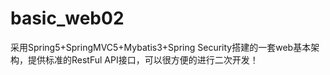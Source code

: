# basic_web02
采用Spring5+SpringMVC5+Mybatis3+Spring Security搭建的一套web基本架构，提供标准的RestFul API接口，可以很方便的进行二次开发！
